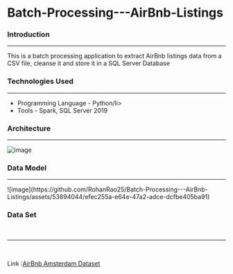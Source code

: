 # Batch-Processing---AirBnb-Listings
<h3>Introduction</h3><hr>
 <p>This is a batch processing application to extract AirBnb listings data from a  CSV file, cleanse it and store it in a SQL Server Database</p>

<h3>Technologies Used</h3><hr>
<ul>
    <li>Programming Language - Python/li>
    <li>Tools - Spark, SQL Server 2019</li>
</ul>


 <h3>Architecture</h3><hr>

 ![image](https://github.com/RohanRao25/Batch-Processing---AirBnb-Listings/assets/53894044/821a161c-2259-4a69-9d8e-2d7559879d3f)


 <h3>Data Model</h3><hr>
 ![image](https://github.com/RohanRao25/Batch-Processing---AirBnb-Listings/assets/53894044/efec255a-e64e-47a2-adce-dcfbe405ba91)


 <h3>Data Set</h3></br><hr></br>
 <p>Link :<a href="https://www.kaggle.com/datasets/erikbruin/airbnb-amsterdam">AirBnb Amsterdam Dataset</a></p>
 




